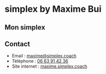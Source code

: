 # simplex by Maxime Bui

## Mon simplex

## Contact
- Email : [maxime@simplex.coach](mailto:maxime@simplex.coach)
- Téléphone : [06 63 91 42 36](tel:+33663914236)
- Site internet : [maxime.simplex.coach](https://maxime.simplex.coach/)